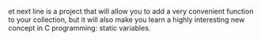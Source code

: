 et next line is a project that will allow you to add a very convenient function to your collection, but it will also make you learn a highly interesting new concept in C programming: static variables.

